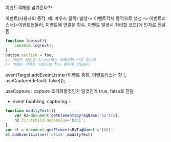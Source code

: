 이벤트객체를 넘겨준다??

이벤트(사용자의 동작. 예: 마우스 클릭) 발생->
이벤트객체 동적으로 생성 ->
이벤트리스너(=이벤트핸들러, 이벤트에 연결된 함수, 이벤트 발생시 처리할 코드)에 인자로 전달됨

```js
function foo(evt){
    console.log(evt);
}
button.onclick = foo;
// 이벤트 바인딩 시 evt라는 파라미터 쓰지 않는다
// 이벤트 객체는 자동으로 foo 함수에 전달된다
```

eventTarget.addEvetnListner(이벤트 종류, 이벤트리스너 함 [, useCapture(default: false)]);

useCapture : capture 초기화할것인가 말것인가 true, false로 전달

- event bubbling, capturing
    + 
```js
function modityText(){
    var h2=document.getElementsByTagName('h2')[0];
    h2.firstChild.nodeValue='hihi';
}
var el = document.getElementsByTagName('a')[0];
el.addEventListner('click',modifyText)
```

